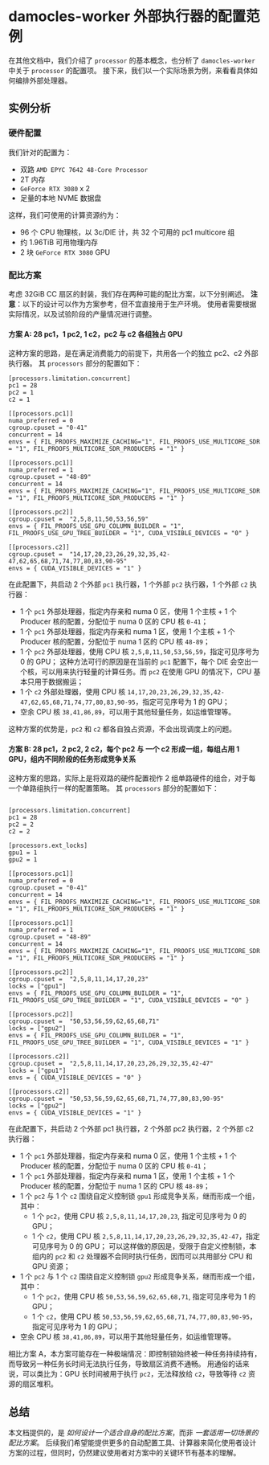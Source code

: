 # damocles-worker 外部执行器的配置范例
在其他文档中，我们介绍了 `processor` 的基本概念，也分析了 `damocles-worker` 中关于 `processor` 的配置项。
接下来，我们以一个实际场景为例，来看看具体如何编排外部处理器。

## 实例分析

### 硬件配置
我们针对的配置为：
- 双路 `AMD EPYC 7642 48-Core Processor`
- 2T 内存
- `GeForce RTX 3080` x 2
- 足量的本地 NVME 数据盘

这样，我们可使用的计算资源约为：
- 96 个 CPU 物理核，以 3c/DIE 计，共 32 个可用的 pc1 multicore 组
- 约 1.96TiB 可用物理内存
- 2 块 `GeForce RTX 3080` GPU

### 配比方案
考虑 32GiB CC 扇区的封装，我们存在两种可能的配比方案，以下分别阐述。
**注意**：以下的设计可以作为方案参考，但不宜直接用于生产环境。
使用者需要根据实际情况，以及试验阶段的产量情况进行调整。


#### 方案 A: 28 pc1，1 pc2, 1 c2，pc2 与 c2 各组独占 GPU
这种方案的思路，是在满足消费能力的前提下，共用各一个的独立 pc2、c2 外部执行器。
其 `processors` 部分的配置如下：

```
[processors.limitation.concurrent]
pc1 = 28
pc2 = 1
c2 = 1

[[processors.pc1]]
numa_preferred = 0
cgroup.cpuset = "0-41"
concurrent = 14
envs = { FIL_PROOFS_MAXIMIZE_CACHING="1", FIL_PROOFS_USE_MULTICORE_SDR = "1", FIL_PROOFS_MULTICORE_SDR_PRODUCERS = "1" }

[[processors.pc1]]
numa_preferred = 1
cgroup.cpuset = "48-89"
concurrent = 14
envs = { FIL_PROOFS_MAXIMIZE_CACHING="1", FIL_PROOFS_USE_MULTICORE_SDR = "1", FIL_PROOFS_MULTICORE_SDR_PRODUCERS = "1" }

[[processors.pc2]]
cgroup.cpuset =  "2,5,8,11,50,53,56,59"
envs = { FIL_PROOFS_USE_GPU_COLUMN_BUILDER = "1", FIL_PROOFS_USE_GPU_TREE_BUILDER = "1", CUDA_VISIBLE_DEVICES = "0" }

[[processors.c2]]
cgroup.cpuset =  "14,17,20,23,26,29,32,35,42-47,62,65,68,71,74,77,80,83,90-95"
envs = { CUDA_VISIBLE_DEVICES = "1" }
```

在此配置下，共启动 2 个外部 `pc1` 执行器，1 个外部 `pc2` 执行器，1 个外部 `c2` 执行器：
- 1 个 `pc1` 外部处理器，指定内存亲和 numa 0 区，使用 1 个主核 + 1 个 Producer 核的配置，分配位于 numa 0 区的 CPU 核 `0-41`；
- 1 个 `pc1` 外部处理器，指定内存亲和 numa 1 区，使用 1 个主核 + 1 个 Producer 核的配置，分配位于 numa 1 区的 CPU 核 `48-89`；
- 1 个 `pc2` 外部处理器，使用 CPU 核 `2,5,8,11,50,53,56,59`，指定可见序号为 0 的 GPU；
  这种方法可行的原因是在当前的 `pc1` 配置下，每个 DIE 会空出一个核，可以用来执行轻量的计算任务。而 `pc2` 在使用 GPU 的情况下，CPU 基本只用于数据搬运；
- 1 个 `c2` 外部处理器，使用 CPU 核 `14,17,20,23,26,29,32,35,42-47,62,65,68,71,74,77,80,83,90-95`，指定可见序号为 1 的 GPU；
- 空余 CPU 核 `38,41,86,89`，可以用于其他轻量任务，如运维管理等。

这种方案的优势是，`pc2` 和 `c2` 都各自独占资源，不会出现调度上的问题。


#### 方案 B: 28 pc1，2 pc2, 2 c2，每个 pc2 与 一个 c2 形成一组，每组占用 1 GPU，组内不同阶段的任务形成竞争关系
这种方案的思路，实际上是将双路的硬件配置视作 2 组单路硬件的组合，对于每一个单路组执行一样的配置策略。
其 `processors` 部分的配置如下：

```

[processors.limitation.concurrent]
pc1 = 28
pc2 = 2
c2 = 2

[processors.ext_locks]
gpu1 = 1
gpu2 = 1

[[processors.pc1]]
numa_preferred = 0
cgroup.cpuset = "0-41"
concurrent = 14
envs = { FIL_PROOFS_MAXIMIZE_CACHING="1", FIL_PROOFS_USE_MULTICORE_SDR = "1", FIL_PROOFS_MULTICORE_SDR_PRODUCERS = "1" }

[[processors.pc1]]
numa_preferred = 1
cgroup.cpuset = "48-89"
concurrent = 14
envs = { FIL_PROOFS_MAXIMIZE_CACHING="1", FIL_PROOFS_USE_MULTICORE_SDR = "1", FIL_PROOFS_MULTICORE_SDR_PRODUCERS = "1" }

[[processors.pc2]]
cgroup.cpuset =  "2,5,8,11,14,17,20,23"
locks = ["gpu1"]
envs = { FIL_PROOFS_USE_GPU_COLUMN_BUILDER = "1", FIL_PROOFS_USE_GPU_TREE_BUILDER = "1", CUDA_VISIBLE_DEVICES = "0" }

[[processors.pc2]]
cgroup.cpuset =  "50,53,56,59,62,65,68,71"
locks = ["gpu2"]
envs = { FIL_PROOFS_USE_GPU_COLUMN_BUILDER = "1", FIL_PROOFS_USE_GPU_TREE_BUILDER = "1", CUDA_VISIBLE_DEVICES = "1" }

[[processors.c2]]
cgroup.cpuset =  "2,5,8,11,14,17,20,23,26,29,32,35,42-47"
locks = ["gpu1"]
envs = { CUDA_VISIBLE_DEVICES = "0" }

[[processors.c2]]
cgroup.cpuset =  "50,53,56,59,62,65,68,71,74,77,80,83,90-95"
locks = ["gpu2"]
envs = { CUDA_VISIBLE_DEVICES = "1" }
```

在此配置下，共启动 2 个外部 pc1 执行器，2 个外部 pc2 执行器，2 个外部 c2 执行器：
- 1 个 `pc1` 外部处理器，指定内存亲和 numa 0 区，使用 1 个主核 + 1 个 Producer 核的配置，分配位于 numa 0 区的 CPU 核 `0-41`；
- 1 个 `pc1` 外部处理器，指定内存亲和 numa 1 区，使用 1 个主核 + 1 个 Producer 核的配置，分配位于 numa 1 区的 CPU 核 `48-89`；
- 1 个 `pc2` 与 1 个 `c2` 围绕自定义控制锁 `gpu1` 形成竞争关系，继而形成一个组，其中：
  - 1 个 `pc2`，使用 CPU 核 `2,5,8,11,14,17,20,23`, 指定可见序号为 0 的 GPU；
  - 1 个 `c2`，使用 CPU 核 `2,5,8,11,14,17,20,23,26,29,32,35,42-47`，指定可见序号为 0 的 GPU；
  可以这样做的原因是，受限于自定义控制锁，本组内的 `pc2` 和 `c2` 处理器不会同时执行任务，因而可以共用部分 CPU 和 GPU 资源；
- 1 个 `pc2` 与 1 个 `c2` 围绕自定义控制锁 `gpu2` 形成竞争关系，继而形成一个组，其中：
  - 1 个 `pc2`，使用 CPU 核 `50,53,56,59,62,65,68,71`, 指定可见序号为 1 的 GPU；
  - 1 个 `c2`，使用 CPU 核 `50,53,56,59,62,65,68,71,74,77,80,83,90-95`，指定可见序号为 1 的 GPU；
- 空余 CPU 核 `38,41,86,89`，可以用于其他轻量任务，如运维管理等。

相比方案 A，本方案可能存在一种极端情况：即控制锁始终被一种任务持续持有，而导致另一种任务长时间无法执行任务，导致扇区消费不通畅。
用通俗的话来说，可以类比为：GPU 长时间被用于执行 `pc2`，无法释放给 `c2`，导致等待 `c2` 资源的扇区堆积。

## 总结
本文档提供的，是 *如何设计一个适合自身的配比方案*，而非 *一套适用一切场景的配比方案*。
后续我们希望能提供更多的自动配置工具、计算器来简化使用者设计方案的过程，但同时，仍然建议使用者对方案中的关键环节有基本的理解。

